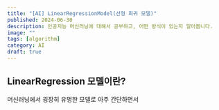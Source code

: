 ```yaml
---
title: "[AI] LinearRegressionModel(선형 회귀 모델)"
published: 2024-06-30
description: 인공지능 머신러닝에 대해서 공부하고, 어떤 방식이 있는지 알아봅니다.
image: ""
tags: [algorithm]
category: AI
draft: true
---
```


LinearRegression 모델이란?
------
머신러닝에서 굉장히 유명한 모델로 아주 간단하면서 